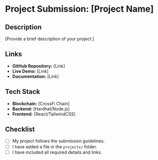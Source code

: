 # Project Submission: [Project Name]

## Description

[Provide a brief description of your project.]

## Links
- **GitHub Repository:** [Link]
- **Live Demo:** [Link]
- **Documentation:** [Link]

## Tech Stack
- **Blockchain:** [CrossFi Chain]
- **Backend:** [Hardhat/Node.js]
- **Frontend:** [React/TailwindCSS]

## Checklist
- [ ] My project follows the submission guidelines.
- [ ] I have added a file in the `projects/` folder.
- [ ] I have included all required details and links.
